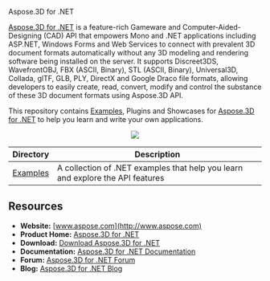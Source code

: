 Aspose.3D for .NET

[Aspose.3D for .NET](http://www.aspose.com/products/3d/net) is a feature-rich Gameware and Computer-Aided-Designing (CAD) API that empowers Mono and .NET applications including ASP.NET, Windows Forms and Web Services to connect with prevalent 3D document formats automatically without any 3D modeling and rendering software being installed on the server. It supports Discreet3DS, WavefrontOBJ, FBX (ASCII, Binary), STL (ASCII, Binary), Universal3D, Collada, glTF, GLB, PLY, DirectX and Google Draco file formats, allowing developers to easily create, read, convert, modify and control the substance of these 3D document formats using Aspose.3D API.

This repository contains [Examples](Examples), Plugins and Showcases for [Aspose.3D for .NET](http://www.aspose.com/products/3d/net) to help you learn and write your own applications.

<p align="center">

  <a title="Download complete Aspose.3D for .NET source code" href="https://github.com/aspose-3d/Aspose.3D-for-.NET/archive/master.zip">
	<img src="http://i.imgur.com/hwNhrGZ.png" />
  </a>
</p>

Directory | Description
--------- | -----------
[Examples](Examples)  | A collection of .NET examples that help you learn and explore the API features

## Resources

+ **Website:** [www.aspose.com](http://www.aspose.com)
+ **Product Home:** [Aspose.3D for .NET](http://www.aspose.com/products/3d/net)
+ **Download:** [Download Aspose.3D for .NET](https://downloads.aspose.com/3d/net)
+ **Documentation:** [Aspose.3D for .NET Documentation](https://docs.aspose.com//display/3dnet/Home)
+ **Forum:** [Aspose.3D for .NET Forum](http://www.aspose.com/community/forums/aspose.3d-product-family/535/showforum.aspx)
+ **Blog:** [Aspose.3D for .NET Blog](https://blog.aspose.com/category/aspose-products/aspose-3d-product-family/)
